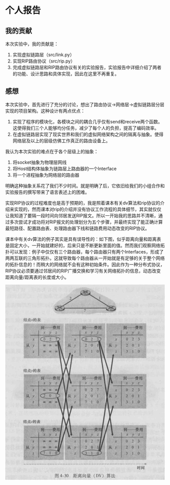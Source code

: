 # 个人报告

## 我的贡献

本次实验中，我的贡献是：

1. 实现虚拟链路层（src/link.py）
2. 实现RIP路由协议（src/rip.py）
3. 完成虚拟链路层和RIP路由协议有关的实验报告，实验报告中详细介绍了两者的功能、设计思路和具体实现，因此在这里不再重复。

## 感想

本次实验中，首先进行了充分的讨论，想出了路由协议->网络层->虚拟链路层分层实现的项目架构。这种设计有两点优点：

1. 实现了程序的模块化，各模块之间的耦合几乎仅有send和receive两个函数。这使得我们三个人能够均分任务，减少了每个人的负担，提高了编码效率。
2. 在虚拟链路层实现了现实世界和我们的虚拟网络架构之间的隔离与抽象。使得网络层及以上的层级仿佛工作真正的路由设备上。

我认为本次实验的难点在于各个层级上的抽象：

1. 将socket抽象为物理层网线
2. 将Host结构体抽象为链路层上路由器的一个Interface
3. 将一个进程抽象为网络层的路由器

明确这种抽象关系花了我们不少时间。就是明确了后，它依旧给我们的小组合作和实验报告的撰写带来了语言表述上的困难。

实现RIP协议的过程难度也是高于预期的，我是照着课本有关dv算法和rip协议的介绍来实现的，然而课本对rip的介绍并没有协议工作流程的具体细节，其实就仅仅让我知道了要隔一段时间向邻居发送RIP报文。所以一开始我的思路并不清晰，通过多次尝试才成功将对RIP报文的处理划分为五个步骤，并最终实现了能正确计算最短路径、配置路由表、处理路由器下线和链路费用动态改变的RIP协议。

课本中有关dv算法的例子其实是具有误导性的：如下图，似乎距离向量和距离表是固定大小，一开始就建好的，后来只是不断更新里面的值。然而我们观察网络拓扑可以发现：例子中仅仅有三个路由器，每个路由器只有两个Interfaces，形成了两两互联的三角形拓扑。这就导致每个路由器从一开始就是有足够的关于整个网络的拓扑信息的！而稍大的网络就不会有这种初始条件。因此作为一种分布式协议，RIP协议必须要通过邻居间的RIP广播交换和学习有关网络拓扑的信息，动态改变距离向量/距离表的长度或大小。

![image-20180516105129008](figure/lxr.png)